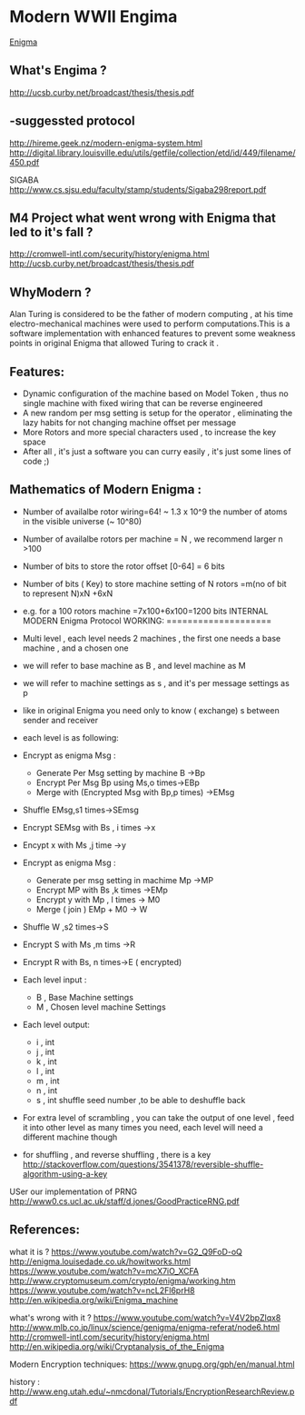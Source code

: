 Modern WWII Engima
========
[Enigma](http://l2.yimg.com/bt/api/res/1.2/3xLnpXMlOtk3jVr7Xx7iug--/YXBwaWQ9eW5ld3M7cT04NQ--/http://media.zenfs.com/en-US/blogs/en-us-visit-britain-travel/Enigma.jpg "Engima")

What's Engima ?
----
http://ucsb.curby.net/broadcast/thesis/thesis.pdf

-suggessted protocol
---
http://hireme.geek.nz/modern-enigma-system.html
http://digital.library.louisville.edu/utils/getfile/collection/etd/id/449/filename/450.pdf

SIGABA 
http://www.cs.sjsu.edu/faculty/stamp/students/Sigaba298report.pdf

M4 Project 
what went wrong with Enigma that led to it's fall ?
----------------------------
http://cromwell-intl.com/security/history/enigma.html
http://ucsb.curby.net/broadcast/thesis/thesis.pdf

WhyModern ?
-----
Alan Turing is considered to be the father of modern computing , at his time electro-mechanical machines were used to perform computations.This is a software implementation with enhanced features to prevent some  weakness points in original Enigma that allowed Turing to crack it .

Features:
---
* Dynamic configuration of the machine based on Model Token , thus no single machine with fixed wiring that can be reverse engineered 
* A new random per msg setting is setup for the operator , eliminating the lazy habits for not changing machine offset per message 
* More Rotors and more special characters used , to increase the key space   
* After all , it's just a software you can curry easily , it's just some lines of code ;)

Mathematics of Modern Enigma :
----------------------------
* Number of availalbe rotor wiring=64! ~ 1.3 x 10^9 the number of atoms in the visible universe (~ 10^80)
* Number of availalbe rotors per machine = N , we recommend larger n >100
* Number of bits to store the rotor offset [0-64] = 6 bits
* Number of bits ( Key) to store machine setting of N rotors =m(no of bit to represent N)xN +6xN
* e.g. for a 100 rotors machine =7x100+6x100=1200 bits
INTERNAL MODERN Enigma Protocol WORKING:
====================
* Multi level , each level needs 2 machines , the first one needs a base machine , and a chosen one 
* we will refer to base machine as B , and level machine as M
* we will refer to  machine settings as s , and it's per message settings as p
* like in original Enigma you need only to know ( exchange) s between sender and receiver
* each level is as following:
* Encrypt as enigma Msg : 
    * Generate Per Msg setting by machine B ->Bp
    * Encrypt Per Msg Bp using Ms,o times->EBp
    * Merge with (Encrypted Msg with Bp,p times) ->EMsg
* Shuffle EMsg,s1 times->SEmsg
* Encrypt SEMsg with Bs , i times ->x
* Encypt x with Ms ,j time ->y
* Encrypt as enigma Msg : 
    * Generate per msg setting in machime Mp ->MP 
    * Encrypt MP with Bs ,k times ->EMp
    * Encrypt y with Mp , l times -> M0
    * Merge ( join ) EMp + M0 -> W
* Shuffle W ,s2 times->S
* Encrypt S with Ms ,m tims ->R
* Encrypt R with Bs, n times->E ( encrypted)

* Each level input :
    * B , Base Machine settings
    * M , Chosen level machine Settings
* Each level output:
    * i , int 
    * j , int 
    * k , int 
    * l , int 
    * m , int 
    * n , int 
    * s , int shuffle seed number ,to be able to deshuffle back

* For extra level of scrambling , you can take the output of one level , feed it into other level as many times you need,
each level will need a different machine though



* for shuffling , and reverse shuffling , there is a key 
http://stackoverflow.com/questions/3541378/reversible-shuffle-algorithm-using-a-key

USer our implementation of PRNG 
http://www0.cs.ucl.ac.uk/staff/d.jones/GoodPracticeRNG.pdf


References:
----------------
what it is ?
https://www.youtube.com/watch?v=G2_Q9FoD-oQ
http://enigma.louisedade.co.uk/howitworks.html
https://www.youtube.com/watch?v=mcX7iO_XCFA
http://www.cryptomuseum.com/crypto/enigma/working.htm
https://www.youtube.com/watch?v=ncL2Fl6prH8
http://en.wikipedia.org/wiki/Enigma_machine


what's wrong with it ?
https://www.youtube.com/watch?v=V4V2bpZlqx8
http://www.mlb.co.jp/linux/science/genigma/enigma-referat/node6.html
http://cromwell-intl.com/security/history/enigma.html
http://en.wikipedia.org/wiki/Cryptanalysis_of_the_Enigma


Modern Encryption techniques:
https://www.gnupg.org/gph/en/manual.html

history : http://www.eng.utah.edu/~nmcdonal/Tutorials/EncryptionResearchReview.pdf


